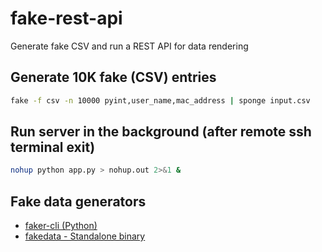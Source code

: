 # fake-rest-api
Generate fake CSV and run a REST API for data rendering


## Generate 10K fake (CSV) entries

```sh
fake -f csv -n 10000 pyint,user_name,mac_address | sponge input.csv
```


## Run server in the background (after remote ssh terminal exit)

```bash
nohup python app.py > nohup.out 2>&1 &
```

## Fake data generators

* [faker-cli (Python)](https://github.com/dacort/faker-cli/tree/main)
* [fakedata - Standalone binary](https://github.com/lucapette/fakedata)
